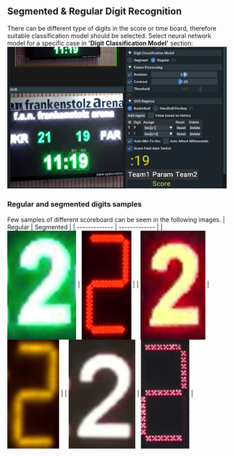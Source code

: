 ## Segmented & Regular Digit Recognition  
There can be different type of digits in the score or time board, therefore suitable classification model should be selected. Select neural network model for a specific case in **'Digit Classification Model'** section:  
<kbd><img src="https://github.com/rytisss/ZoomOCR/blob/main/res/hot_classification_nn_reload.gif" width="1000"/></kbd>  
### Regular and segmented digits samples  
Few samples of different scoreboard can be seem in the following images.
| Regular | Segmented |
| ------------- | ------------- |
| <kbd><img src="https://github.com/rytisss/ZoomOCR/blob/main/res/digit_samples/1197474648.png" align="center" height="250"/></kbd>  | <kbd><img src="https://github.com/rytisss/ZoomOCR/blob/main/res/digit_samples/vlc-record-2020-02-16-12h04m56s-0000066.jpg" align="center" height="250"/></kbd>    |
| <kbd><img src="https://github.com/rytisss/ZoomOCR/blob/main/res/digit_samples/1197629444.png" align="center" height="250"/></kbd>  | <kbd><img src="https://github.com/rytisss/ZoomOCR/blob/main/res/digit_samples/vlc-record-2020-02-16-12h04m56s-00000934.jpg" align="center" height="250"/></kbd>  |
| <kbd><img src="https://github.com/rytisss/ZoomOCR/blob/main/res/digit_samples/1202259491.png" align="center" height="250"/></kbd>  | <kbd><img src="https://github.com/rytisss/ZoomOCR/blob/main/res/digit_samples/vlc-record-2020-02-16-12h29m23s-000002416.jpg" align="center" height="250"/></kbd> |
